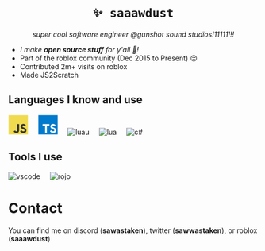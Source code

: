 <div align="center"> 

# `✨ saaawdust`

*super cool software engineer @gunshot sound studios!11111!!!* 
</div>

- *I make **open source stuff** for y'all 💖!*
- Part of the roblox community (Dec 2015 to Present) 😔
- Contributed 2m+ visits on roblox
- Made JS2Scratch

## Languages I know and use

<img src="https://raw.githubusercontent.com/devicons/devicon/master/icons/javascript/javascript-original.svg" alt="javascript" width="40" height="40"/>&nbsp;&nbsp;&nbsp;&nbsp;&nbsp;<img src="https://raw.githubusercontent.com/devicons/devicon/master/icons/typescript/typescript-original.svg" alt="typescript" width="40" height="40"/>&nbsp;&nbsp;&nbsp;&nbsp;&nbsp;<img src="https://devforum-uploads.s3.dualstack.us-east-2.amazonaws.com/uploads/original/4X/c/5/a/c5acf1685bdf34d1d721c0c5ec8fc3c4e8c80b03.png" alt="luau" width="40" height="40"/>&nbsp;&nbsp;&nbsp;&nbsp;&nbsp;<img src="https://upload.wikimedia.org/wikipedia/commons/c/cf/Lua-Logo.svg" alt="lua" width="40" height="40"/>&nbsp;&nbsp;&nbsp;&nbsp;&nbsp;<img src="https://upload.wikimedia.org/wikipedia/commons/b/bd/Logo_C_sharp.svg" alt="c#" width="40" height="40"/>

## Tools I use
<img src="https://code.visualstudio.com/assets/images/code-stable.png" alt="vscode" width="40" height="40"/>&nbsp;&nbsp;&nbsp;&nbsp;&nbsp;<img src="https://rojo.space/assets/images/logo-151511d418967797798e02dc0ca74aaf.png" alt="rojo" width="89" height="40"/>    

# Contact
You can find me on discord (**sawastaken**), twitter (**sawwastaken**), or roblox (**saaawdust**)
